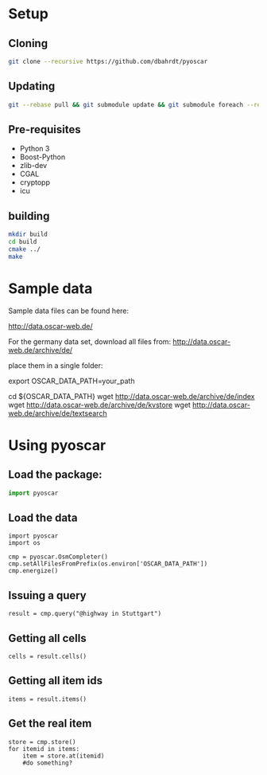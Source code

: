 # Setup
## Cloning

```Bash
git clone --recursive https://github.com/dbahrdt/pyoscar
```

## Updating
```Bash
git --rebase pull && git submodule update && git submodule foreach --recursive git submodule update
```

## Pre-requisites
 - Python 3
 - Boost-Python
 - zlib-dev
 - CGAL
 - cryptopp
 - icu


## building
```Bash
mkdir build
cd build
cmake ../
make
```

# Sample data

Sample data files can be found here:

http://data.oscar-web.de/

For the germany data set, download all files from:
http://data.oscar-web.de/archive/de/

place them in a single folder:

export OSCAR_DATA_PATH=your_path

cd ${OSCAR_DATA_PATH}
wget http://data.oscar-web.de/archive/de/index
wget http://data.oscar-web.de/archive/de/kvstore
wget http://data.oscar-web.de/archive/de/textsearch

# Using pyoscar
## Load the package:
```python
import pyoscar
```

## Load the data
```
import pyoscar
import os

cmp = pyoscar.OsmCompleter()
cmp.setAllFilesFromPrefix(os.environ['OSCAR_DATA_PATH'])
cmp.energize()
```

## Issuing a query
```
result = cmp.query("@highway in Stuttgart")
```

## Getting all cells
```
cells = result.cells()
```

## Getting all item ids
```
items = result.items()
```

## Get the real item
```
store = cmp.store()
for itemid in items:
	item = store.at(itemid)
	#do something?
```
